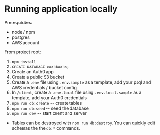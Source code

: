 # Running application locally

Prerequisites:
- node / npm
- postgres
- AWS account

From project root:

1. `npm install`
2. `CREATE DATABASE cookbooks;`
3. Create an Auth0 app
4. Create a public S3 bucket
5. Create a `.env` file using `.env.sample` as a template, add your psql and AWS credentials / bucket config
6. In `/client`, create a `.env.local` file using `.env.local.sample` as a template, add your Auth0 credentials
7. `npm run db:create` -- create tables
8. `npm run db:seed` -- seed the database
9. `npm run dev` -- start client and server

* Tables can be destroyed with `npm run db:destroy`. You can quickly edit schemas the the `db:*` commands.